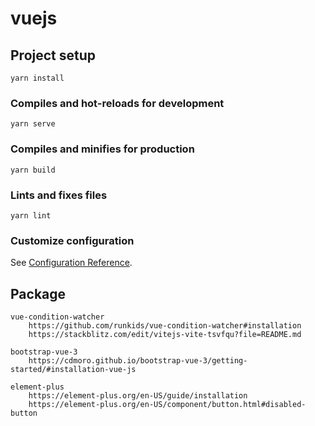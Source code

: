 # vuejs

## Project setup
```
yarn install
```

### Compiles and hot-reloads for development
```
yarn serve
```

### Compiles and minifies for production
```
yarn build
```

### Lints and fixes files
```
yarn lint
```

### Customize configuration
See [Configuration Reference](https://cli.vuejs.org/config/).


## Package
```
vue-condition-watcher
    https://github.com/runkids/vue-condition-watcher#installation
    https://stackblitz.com/edit/vitejs-vite-tsvfqu?file=README.md

bootstrap-vue-3
    https://cdmoro.github.io/bootstrap-vue-3/getting-started/#installation-vue-js

element-plus
    https://element-plus.org/en-US/guide/installation
    https://element-plus.org/en-US/component/button.html#disabled-button
```